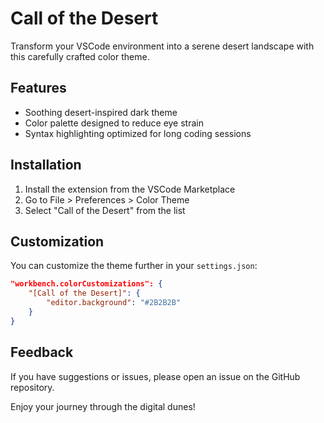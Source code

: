 # Call of the Desert

Transform your VSCode environment into a serene desert landscape with this carefully crafted color theme.

## Features

- Soothing desert-inspired dark theme
- Color palette designed to reduce eye strain
- Syntax highlighting optimized for long coding sessions

## Installation

1. Install the extension from the VSCode Marketplace
2. Go to File > Preferences > Color Theme
3. Select "Call of the Desert" from the list

## Customization

You can customize the theme further in your `settings.json`:

```json
"workbench.colorCustomizations": {
    "[Call of the Desert]": {
        "editor.background": "#2B2B2B"
    }
}
```

## Feedback

If you have suggestions or issues, please open an issue on the GitHub repository.

Enjoy your journey through the digital dunes!
